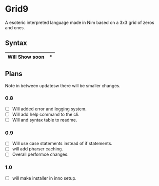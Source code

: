# Grid9
A esoteric interpreted language made in Nim based on a 3x3 grid of zeros and ones.

## Syntax
| Will Show soon  | * |
| ------------- | ------------- |

## Plans
Note in between updatesw there will be smaller changes.

### 0.8
 - [ ] Will added error and logging system.
 - [ ] Will add help command to the cli.
 - [ ] Will and syntax table to readme.

### 0.9
 - [ ] Will use case statements instead of if statements.
 - [ ] will add pharser caching.
 - [ ] Overall performce changes.

### 1.0
 - [ ] will make installer in inno setup.
